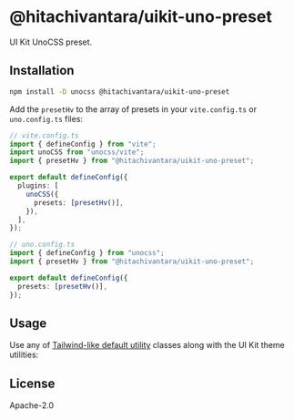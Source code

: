 # @hitachivantara/uikit-uno-preset

UI Kit UnoCSS preset.

## Installation

```sh
npm install -D unocss @hitachivantara/uikit-uno-preset
```

Add the `presetHv` to the array of presets in your `vite.config.ts` or `uno.config.ts` files:

```ts
// vite.config.ts
import { defineConfig } from "vite";
import unoCSS from "unocss/vite";
import { presetHv } from "@hitachivantara/uikit-uno-preset";

export default defineConfig({
  plugins: [
    unoCSS({
      presets: [presetHv()],
    }),
  ],
});
```

```ts
// uno.config.ts
import { defineConfig } from "unocss";
import { presetHv } from "@hitachivantara/uikit-uno-preset";

export default defineConfig({
  presets: [presetHv()],
});
```

## Usage

Use any of [Tailwind-like default utility](https://tailwindcomponents.com/cheatsheet/) classes along with the UI Kit theme utilities:

## License

Apache-2.0
```